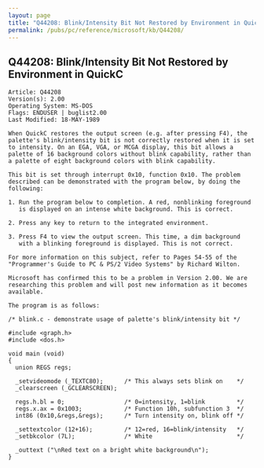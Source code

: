 ```yaml
---
layout: page
title: "Q44208: Blink/Intensity Bit Not Restored by Environment in QuickC"
permalink: /pubs/pc/reference/microsoft/kb/Q44208/
---
```


## Q44208: Blink/Intensity Bit Not Restored by Environment in QuickC

	Article: Q44208
	Version(s): 2.00
	Operating System: MS-DOS
	Flags: ENDUSER | buglist2.00
	Last Modified: 18-MAY-1989
	
	When QuickC restores the output screen (e.g. after pressing F4), the
	palette's blink/intensity bit is not correctly restored when it is set
	to intensity. On an EGA, VGA, or MCGA display, this bit allows a
	palette of 16 background colors without blink capability, rather than
	a palette of eight background colors with blink capability.
	
	This bit is set through interrupt 0x10, function 0x10. The problem
	described can be demonstrated with the program below, by doing the
	following:
	
	1. Run the program below to completion. A red, nonblinking foreground
	   is displayed on an intense white background. This is correct.
	
	2. Press any key to return to the integrated environment.
	
	3. Press F4 to view the output screen. This time, a dim background
	   with a blinking foreground is displayed. This is not correct.
	
	For more information on this subject, refer to Pages 54-55 of the
	"Programmer's Guide to PC & PS/2 Video Systems" by Richard Wilton.
	
	Microsoft has confirmed this to be a problem in Version 2.00. We are
	researching this problem and will post new information as it becomes
	available.
	
	The program is as follows:
	
	/* blink.c - demonstrate usage of palette's blink/intensity bit */
	
	#include <graph.h>
	#include <dos.h>
	
	void main (void)
	{
	  union REGS regs;
	
	  _setvideomode (_TEXTC80);      /* This always sets blink on    */
	  _clearscreen (_GCLEARSCREEN);
	
	  regs.h.bl = 0;                 /* 0=intensity, 1=blink         */
	  regs.x.ax = 0x1003;            /* Function 10h, subfunction 3  */
	  int86 (0x10,&regs,&regs);      /* Turn intensity on, blink off */
	
	  _settextcolor (12+16);         /* 12=red, 16=blink/intensity   */
	  _setbkcolor (7L);              /* White                        */
	
	  _outtext ("\nRed text on a bright white background\n");
	}
